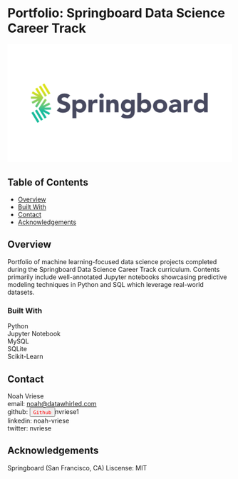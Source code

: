 # Portfolio: Springboard Data Science Career Track

![Springboard Logo](/Assets/springboard_logo.png)

## Table of Contents

- [Overview](#overview)
- [Built With](#built-with)
- [Contact](#contact)
- [Acknowledgements](#acknowledgements)

## Overview

Portfolio of machine learning-focused data science projects completed during the Springboard Data Science Career Track curriculum. 
Contents primarily include well-annotated Jupyter notebooks showcasing predictive modeling techniques in Python and SQL which leverage real-world datasets. 

### Built With

Python<br />
Jupyter Notebook<br />
MySQL<br />
SQLite<br />
Scikit-Learn<br />

## Contact

Noah Vriese<br />
email: noah@datawhirled.com<br />
github: <a><button name="button" style = "color: red" onclick="[https://github.com/nvriese1]">`Github`</button></a>nvriese1<br />
linkedin: noah-vriese<br />
twitter: nvriese<br />

## Acknowledgements

Springboard (San Francisco, CA)
Liscense: MIT
